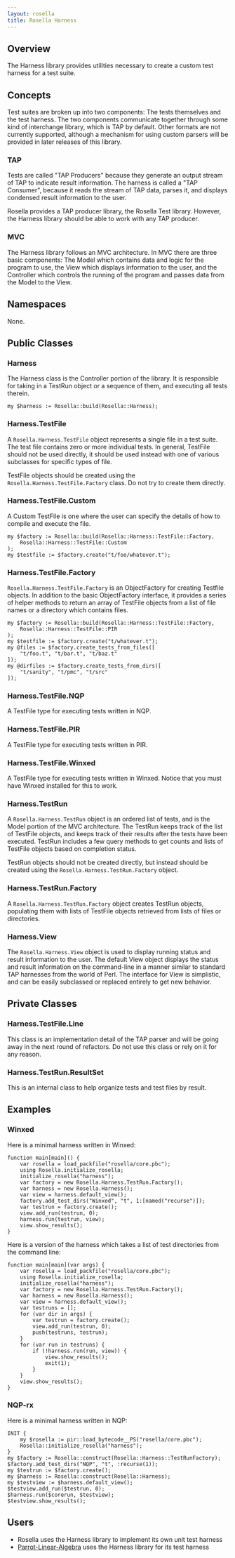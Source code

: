 ```yaml
---
layout: rosella
title: Rosella Harness
---
```


## Overview

The Harness library provides utilities necessary to create a custom test
harness for a test suite.

## Concepts

Test suites are broken up into two components: The tests themselves and the
test harness. The two components communicate together through some kind of
interchange library, which is TAP by default. Other formats are not currently
supported, although a mechanism for using custom parsers will be provided in
later releases of this library.

### TAP

Tests are called "TAP Producers" because they generate an output stream of TAP
to indicate result information. The harness is called a "TAP Consumer",
because it reads the stream of TAP data, parses it, and displays condensed
result information to the user.

Rosella provides a TAP producer library, the Rosella Test library. However,
the Harness library should be able to work with any TAP producer.

### MVC

The Harness library follows an MVC architecture. In MVC there are three basic
components: The Model which contains data and logic for the program to use,
the View which displays information to the user, and the Controller which
controls the running of the program and passes data from the Model to the
View.

## Namespaces

None.

## Public Classes

### Harness

The Harness class is the Controller portion of the library. It is responsible
for taking in a TestRun object or a sequence of them, and executing all tests
therein.

    my $harness := Rosella::build(Rosella::Harness);

### Harness.TestFile

A `Rosella.Harness.TestFile` object represents a single file in a test suite.
The test file contains zero or more individual tests. In general, TestFile
should not be used directly, it should be used instead with one of various
subclasses for specific types of file.

TestFile objects should be created using the
`Rosella.Harness.TestFile.Factory` class. Do not try to create them directly.

### Harness.TestFile.Custom

A Custom TestFile is one where the user can specify the details of how to
compile and execute the file.

    my $factory := Rosella::build(Rosella::Harness::TestFile::Factory,
        Rosella::Harness::TestFile::Custom
    );
    my $testfile := $factory.create("t/foo/whatever.t");

### Harness.TestFile.Factory

`Rosella.Harness.TestFile.Factory` is an ObjectFactory for creating Testfile
objects. In addition to the basic ObjectFactory interface, it provides a
series of helper methods to return an array of TestFile objects from a list of
file names or a directory which contains files.

    my $factory := Rosella::build(Rosella::Harness::TestFile::Factory,
        Rosella::Harness::TestFile::PIR
    );
    my $testfile := $factory.create("t/whatever.t");
    my @files := $factory.create_tests_from_files([
        "t/foo.t", "t/bar.t", "t/baz.t"
    ]);
    my @dirfiles := $factory.create_tests_from_dirs([
        "t/sanity", "t/pmc", "t/src"
    ]);

### Harness.TestFile.NQP

A TestFile type for executing tests written in NQP.

### Harness.TestFile.PIR

A TestFile type for executing tests written in PIR.

### Harness.TestFile.Winxed

A TestFile type for executing tests written in Winxed. Notice that you must
have Winxed installed for this to work.

### Harness.TestRun

A `Rosella.Harness.TestRun` object is an ordered list of tests, and is the
Model portion of the MVC architecture. The TestRun keeps track of the list of
TestFile objects, and keeps track of their results after the tests have been
executed. TestRun includes a few query methods to get counts and lists of
TestFile objects based on completion status.

TestRun objects should not be created directly, but instead should be created
using the `Rosella.Harness.TestRun.Factory` object.

### Harness.TestRun.Factory

A `Rosella.Harness.TestRun.Factory` object creates TestRun objects, populating
them with lists of TestFile objects retrieved from lists of files or
directories.

### Harness.View

The `Rosella.Harness.View` object is used to display running status and result
information to the user. The default View object displays the status and
result information on the command-line in a manner similar to standard TAP
harnesses from the world of Perl. The interface for View is simplistic, and
can be easily subclassed or replaced entirely to get new behavior.

## Private Classes

### Harness.TestFile.Line

This class is an implementation detail of the TAP parser and will be going
away in the next round of refactors. Do not use this class or rely on it for
any reason.

### Harness.TestRun.ResultSet

This is an internal class to help organize tests and test files by result.

## Examples

### Winxed

Here is a minimal harness written in Winxed:

    function main[main]() {
        var rosella = load_packfile("rosella/core.pbc");
        using Rosella.initialize_rosella;
        initialize_rosella("harness");
        var factory = new Rosella.Harness.TestRun.Factory();
        var harness = new Rosella.Harness();
        var view = harness.default_view();
        factory.add_test_dirs("Winxed", "t", 1:[named("recurse")]);
        var testrun = factory.create();
        view.add_run(testrun, 0);
        harness.run(testrun, view);
        view.show_results();
    }

Here is a version of the harness which takes a list of test directories from
the command line:

    function main[main](var args) {
        var rosella = load_packfile("rosella/core.pbc");
        using Rosella.initialize_rosella;
        initialize_rosella("harness");
        var factory = new Rosella.Harness.TestRun.Factory();
        var harness = new Rosella.Harness();
        var view = harness.default_view();
        var testruns = [];
        for (var dir in args) {
            var testrun = factory.create();
            view.add_run(testrun, 0);
            push(testruns, testrun);
        }
        for (var run in testruns) {
            if (!harness.run(run, view)) {
                view.show_results();
                exit(1);
            }
        }
        view.show_results();
    }

### NQP-rx

Here is a minimal harness written in NQP:

    INIT {
        my $rosella := pir::load_bytecode__PS("rosella/core.pbc");
        Rosella::initialize_rosella("harness");
    }
    my $factory := Rosella::construct(Rosella::Harness::TestRunFactory);
    $factory.add_test_dirs("NQP", "t", :recurse(1));
    my $testrun := $factory.create();
    my $harness := Rosella::construct(Rosella::Harness);
    my $testview := $harness.default_view();
    $testview.add_run($testrun, 0);
    $harness.run($corerun, $testview);
    $testview.show_results();

## Users

* Rosella uses the Harness library to implement its own unit test harness
* [Parrot-Linear-Algebra](http://github.com/Whiteknight/parrot-linear-algebra)
uses the Harness library for its test harness
